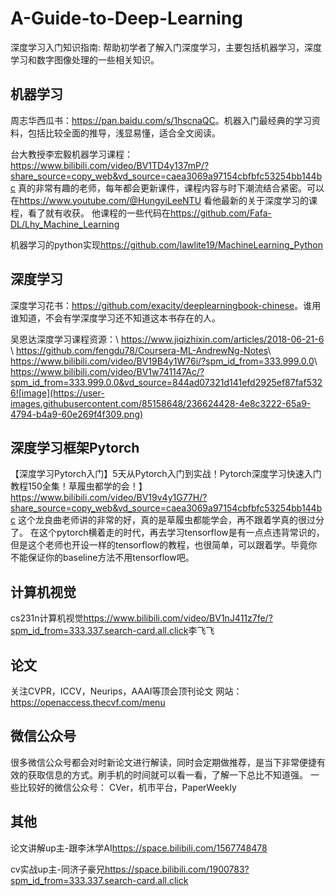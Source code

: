 # A-Guide-to-Deep-Learning
深度学习入门知识指南: 帮助初学者了解入门深度学习，主要包括机器学习，深度学习和数字图像处理的一些相关知识。

## 机器学习

周志华西瓜书：<https://pan.baidu.com/s/1hscnaQC>。机器入门最经典的学习资料，包括比较全面的推导，浅显易懂，适合全文阅读。

台大教授李宏毅机器学习课程：<https://www.bilibili.com/video/BV1TD4y137mP/?share_source=copy_web&vd_source=caea3069a97154cbfbfc53254bb144bc>
真的非常有趣的老师，每年都会更新课件，课程内容与时下潮流结合紧密。可以在<https://www.youtube.com/@HungyiLeeNTU> 看他最新的关于深度学习的课程，看了就有收获。
他课程的一些代码在<https://github.com/Fafa-DL/Lhy_Machine_Learning>

机器学习的python实现<https://github.com/lawlite19/MachineLearning_Python>


## 深度学习
深度学习花书：<https://github.com/exacity/deeplearningbook-chinese>。谁用谁知道，不会有学深度学习还不知道这本书存在的人。

吴恩达深度学习课程资源：\\
<https://www.jiqizhixin.com/articles/2018-06-21-6> \\
<https://github.com/fengdu78/Coursera-ML-AndrewNg-Notes>\\
<https://www.bilibili.com/video/BV19B4y1W76i/?spm_id_from=333.999.0.0>\\
<https://www.bilibili.com/video/BV1w741147Ac/?spm_id_from=333.999.0.0&vd_source=844ad07321d141efd2925ef87faf5326![image](https://user-images.githubusercontent.com/85158648/236624428-4e8c3222-65a9-4794-b4a9-60e269f4f309.png)>


## 深度学习框架Pytorch
【深度学习Pytorch入门】5天从Pytorch入门到实战！Pytorch深度学习快速入门教程150全集！草履虫都学的会！】<https://www.bilibili.com/video/BV19v4y1G77H/?share_source=copy_web&vd_source=caea3069a97154cbfbfc53254bb144bc> 这个龙良曲老师讲的非常的好，真的是草履虫都能学会，再不跟着学真的很过分了。
在这个pytorch横着走的时代，再去学习tensorflow是有一点点违背常识的，但是这个老师也开设一样的tensorflow的教程，也很简单，可以跟着学。毕竟你不能保证你的baseline方法不用tensorflow吧。

## 计算机视觉
cs231n计算机视觉<https://www.bilibili.com/video/BV1nJ411z7fe/?spm_id_from=333.337.search-card.all.click>李飞飞

## 论文
关注CVPR，ICCV，Neurips，AAAI等顶会顶刊论文
网站：<https://openaccess.thecvf.com/menu>

## 微信公众号
很多微信公众号都会对时新论文进行解读，同时会定期做推荐，是当下非常便捷有效的获取信息的方式。刷手机的时间就可以看一看，了解一下总比不知道强。
一些比较好的微信公众号：
CVer，机市平台，PaperWeekly

## 其他
论文讲解up主-跟李沐学AI<https://space.bilibili.com/1567748478>

cv实战up主-同济子豪兄<https://space.bilibili.com/1900783?spm_id_from=333.337.search-card.all.click>



